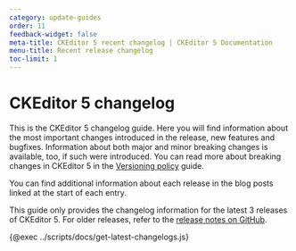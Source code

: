 ```yaml
---
category: update-guides
order: 11
feedback-widget: false
meta-title: CKEditor 5 recent changelog | CKEditor 5 Documentation
menu-title: Recent release changelog
toc-limit: 1
---
```


# CKEditor&nbsp;5 changelog

This is the CKEditor&nbsp;5 changelog guide. Here you will find information about the most important changes introduced in the release, new features and bugfixes. Information about both major and minor breaking changes is available, too, if such were introduced. You can read more about breaking changes in CKEditor&nbsp;5 in the [Versioning policy](https://ckeditor.com/docs/ckeditor5/latest/support/versioning-policy.html#major-and-minor-breaking-changes) guide.

You can find additional information about each release in the blog posts linked at the start of each entry.

This guide only provides the changelog information for the latest 3 releases of CKEditor&nbsp;5. For older releases, refer to the [release notes on GitHub](https://github.com/ckeditor/ckeditor5/releases).

{@exec ../scripts/docs/get-latest-changelogs.js}
